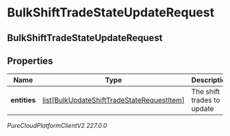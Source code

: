 # BulkShiftTradeStateUpdateRequest

## BulkShiftTradeStateUpdateRequest

## Properties

|Name | Type | Description | Notes|
|------------ | ------------- | ------------- | -------------|
| **entities** | [list[BulkUpdateShiftTradeStateRequestItem]](BulkUpdateShiftTradeStateRequestItem) | The shift trades to update | |



_PureCloudPlatformClientV2 227.0.0_
